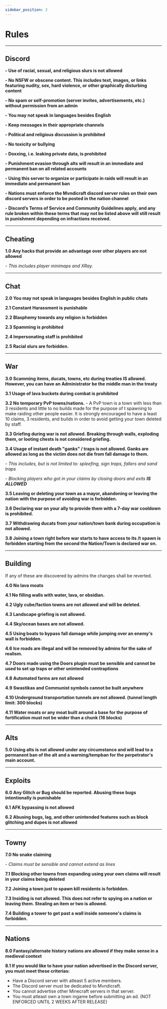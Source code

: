 ```yaml
---
sidebar_position: 2
---
```


# Rules

-----------
**Discord**
-----------
**‣ Use of racial, sexual, and religious slurs is not allowed**

**‣ No NSFW or obscene content. This includes text, images, or links featuring nudity, sex, hard violence, or other graphically disturbing content**

**‣ No spam or self-promotion (server invites, advertisements, etc.) without permission from an admin**

**‣ You may not speak in languages besides English**

**‣ Keep messages in their appropriate channels**

**‣ Political and religious discussion is prohibited**

**‣ No toxicity or bullying**

**‣ Doxxing, i.e. leaking private data, is prohibited**

**‣ Punishment evasion through alts will result in an immediate and permanent ban on all related accounts**

**‣ Using this server to organize or participate in raids will result in an immediate and permanent ban**

**‣ Nations must enforce the Mvndicraft discord server rules on their own discord servers in order to be posted in the nation channel**

**‣ Discord’s Terms of Service and Community Guidelines apply, and any rule broken within these terms that may not be listed above will still result in punishment depending on infractions received.**

------------
**Cheating**
------------
**1.0 Any hacks that provide an advantage over other players are not allowed**

_- This includes player minimaps and XRay._


--------
**Chat**
--------
**2.0 You may not speak in languages besides English in public chats**

**2.1 Constant Harassment is punishable**

**2.2 Blasphemy towards any religion is forbidden**

**2.3 Spamming is prohibited**

**2.4 Impersonating staff is prohibited**

**2.5 Racial slurs are forbidden.**

-------
**War**
-------
**3.0 Scamming items, ducats, towns, etc during treaties IS allowed. However, you can have an Administrator be the middle man in the treaty**


**3.1 Usage of lava buckets during combat is prohibited**


**3.2 No temporary PvP towns/nations.**
    - A PvP town is a town with less than 3 residents and little to no builds made for the purpose of t spawning to make raiding other people easier. It is strongly encouraged to have a least 10 claims, 3 residents, and builds in order to avoid getting your town deleted by staff.

**3.3 Griefing during war is not allowed. Breaking through walls, exploding them, or looting chests is not considered griefing.**


**3.4 Usage of instant death "ganks" / traps is not allowed. Ganks are allowed as long as the victim does not die from fall damage to them.**

_- This includes, but is not limited to: spleefing, sign traps, fallers and sand traps_

_- Blocking players who got in your claims by closing doors and exits **IS ALLOWED**_

**3.5 Leaving or deleting your town as a mayor, abandoning or leaving the nation with the purpose of avoiding war is forbidden.**

**3.6 Declaring war on your ally to provide them with a 7-day war cooldown is prohibited.**

**3.7 Withdrawing ducats from your nation/town bank during occupation is not allowed.**

**3.8 Joining a town right before war starts to have access to its /t spawn is forbidden starting from the second the Nation/Town is declared war on.**

------------
**Building**
------------

If any of these are discovered by admins the changes shall be reverted.

**4.0 No lava moats**


**4.1 No filling walls with water, lava, or obsidian.**


**4.2 Ugly cube/faction towns are not allowed and will be deleted.**


**4.3 Landscape griefing is not allowed.**


**4.4 Sky/ocean bases are not allowed.**


**4.5 Using boats to bypass fall damage while jumping over an enemy's wall is forbidden.**


**4.6 Ice roads are illegal and will be removed by admins for the sake of realism.**


**4.7 Doors made using the Doors plugin must be sensible and cannot be used to set up traps or other unintended contraptions**


**4.8 Automated farms are not allowed**

**4.9 Swastikas and Communist symbols cannot be built anywhere**

**4.10 Underground transportation tunnels are not allowed. (tunnel length limit: 300 blocks)**

**4.11 Water moats or any moat built around a base for the purpose of fortification must not be wider than a chunk (16 blocks)**



---------------
**Alts**
---------------
**5.0 Using alts is not allowed under any circumstance and will lead to a permanent ban of the alt and a warning/tempban for the perpetrator's main account.**

------------
**Exploits**
------------
**6.0 Any Glitch or Bug should be reported. Abusing these bugs intentionally is punishable**

**6.1 AFK bypassing is not allowed**

**6.2 Abusing bugs, lag, and other unintended features such as block glitching and dupes is not allowed**

---------
**Towny**
---------
**7.0 No snake claiming**

_- Claims must be sensible and cannot extend as lines_

**7.1 Blocking other towns from expanding using your own claims will result in your claims being deleted**

**7.2 Joining a town just to spawn kill residents is forbidden.**

**7.3 Insiding is not allowed. This does not refer to spying on a nation or leaving them. Stealing an item or two is allowed.**

**7.4 Building a tower to get past a wall inside someone's claims is forbidden.**


---------
**Nations**
---------

**8.0 Fantasy/alternate history nations are allowed if they make sense in a medieval context**

**8.1 If you would like to have your nation advertised in the Discord server, you must meet these criterias:**
 - Have a Discord server with atleast 5 active members.
 - The Discord server must be dedicated to Mvndicraft.
 - You cannot advertise other Minecraft servers in that server.
 - You must atleast own a town ingame before submitting an ad. (NOT ENFORCED UNTIL 2 WEEKS AFTER RELEASE)



            


